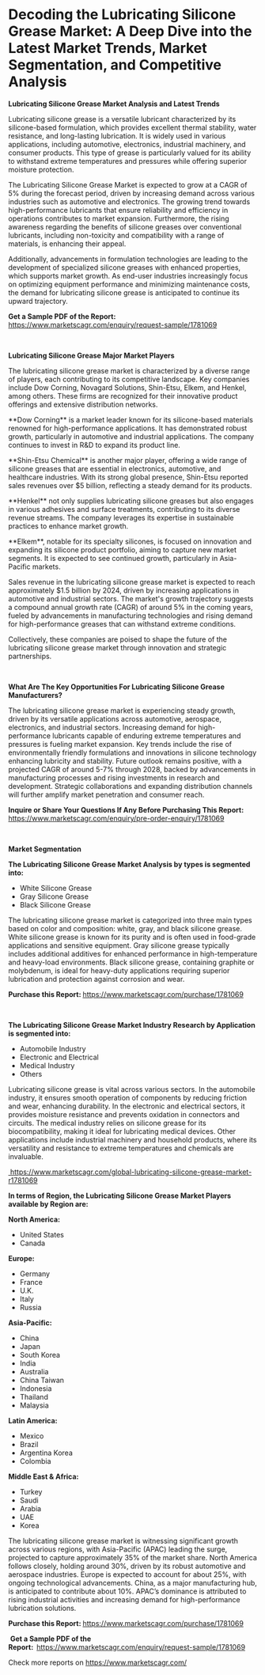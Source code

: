 <p><h1>Decoding the Lubricating Silicone Grease Market: A Deep Dive into the Latest Market Trends, Market Segmentation, and Competitive Analysis</h1></p><p><strong>Lubricating Silicone Grease Market Analysis and Latest Trends</strong></p>
<p><p>Lubricating silicone grease is a versatile lubricant characterized by its silicone-based formulation, which provides excellent thermal stability, water resistance, and long-lasting lubrication. It is widely used in various applications, including automotive, electronics, industrial machinery, and consumer products. This type of grease is particularly valued for its ability to withstand extreme temperatures and pressures while offering superior moisture protection.</p><p>The Lubricating Silicone Grease Market is expected to grow at a CAGR of 5% during the forecast period, driven by increasing demand across various industries such as automotive and electronics. The growing trend towards high-performance lubricants that ensure reliability and efficiency in operations contributes to market expansion. Furthermore, the rising awareness regarding the benefits of silicone greases over conventional lubricants, including non-toxicity and compatibility with a range of materials, is enhancing their appeal.</p><p>Additionally, advancements in formulation technologies are leading to the development of specialized silicone greases with enhanced properties, which supports market growth. As end-user industries increasingly focus on optimizing equipment performance and minimizing maintenance costs, the demand for lubricating silicone grease is anticipated to continue its upward trajectory.</p></p>
<p><strong>Get a Sample PDF of the Report:&nbsp;</strong> <a href="https://www.marketscagr.com/enquiry/request-sample/1781069?utm_campaign=1836&utm_medium=2&utm_source=Github&utm_content=ia&utm_term=27122024&utm_id=lubricating-silicone-grease">https://www.marketscagr.com/enquiry/request-sample/1781069</a></p>
<p>&nbsp;</p>
<p><strong>Lubricating Silicone Grease Major Market Players</strong></p>
<p><p>The lubricating silicone grease market is characterized by a diverse range of players, each contributing to its competitive landscape. Key companies include Dow Corning, Novagard Solutions, Shin-Etsu, Elkem, and Henkel, among others. These firms are recognized for their innovative product offerings and extensive distribution networks.</p><p>**Dow Corning** is a market leader known for its silicone-based materials renowned for high-performance applications. It has demonstrated robust growth, particularly in automotive and industrial applications. The company continues to invest in R&D to expand its product line.</p><p>**Shin-Etsu Chemical** is another major player, offering a wide range of silicone greases that are essential in electronics, automotive, and healthcare industries. With its strong global presence, Shin-Etsu reported sales revenues over $5 billion, reflecting a steady demand for its products.</p><p>**Henkel** not only supplies lubricating silicone greases but also engages in various adhesives and surface treatments, contributing to its diverse revenue streams. The company leverages its expertise in sustainable practices to enhance market growth.</p><p>**Elkem**, notable for its specialty silicones, is focused on innovation and expanding its silicone product portfolio, aiming to capture new market segments. It is expected to see continued growth, particularly in Asia-Pacific markets.</p><p>Sales revenue in the lubricating silicone grease market is expected to reach approximately $1.5 billion by 2024, driven by increasing applications in automotive and industrial sectors. The market's growth trajectory suggests a compound annual growth rate (CAGR) of around 5% in the coming years, fueled by advancements in manufacturing technologies and rising demand for high-performance greases that can withstand extreme conditions. </p><p>Collectively, these companies are poised to shape the future of the lubricating silicone grease market through innovation and strategic partnerships.</p></p>
<p>&nbsp;</p>
<p><strong>What Are The Key Opportunities For Lubricating Silicone Grease Manufacturers?</strong></p>
<p><p>The lubricating silicone grease market is experiencing steady growth, driven by its versatile applications across automotive, aerospace, electronics, and industrial sectors. Increasing demand for high-performance lubricants capable of enduring extreme temperatures and pressures is fueling market expansion. Key trends include the rise of environmentally friendly formulations and innovations in silicone technology enhancing lubricity and stability. Future outlook remains positive, with a projected CAGR of around 5-7% through 2028, backed by advancements in manufacturing processes and rising investments in research and development. Strategic collaborations and expanding distribution channels will further amplify market penetration and consumer reach.</p></p>
<p><strong>Inquire or Share Your Questions If Any Before Purchasing This Report:</strong> <a href="https://www.marketscagr.com/enquiry/pre-order-enquiry/1781069?utm_campaign=1836&utm_medium=2&utm_source=Github&utm_content=ia&utm_term=27122024&utm_id=lubricating-silicone-grease">https://www.marketscagr.com/enquiry/pre-order-enquiry/1781069</a></p>
<p>&nbsp;</p>
<p><strong>Market Segmentation</strong></p>
<p><strong>The Lubricating Silicone Grease Market Analysis by types is segmented into:</strong></p>
<p><ul><li>White Silicone Grease</li><li>Gray Silicone Grease</li><li>Black Silicone Grease</li></ul></p>
<p><p>The lubricating silicone grease market is categorized into three main types based on color and composition: white, gray, and black silicone grease. White silicone grease is known for its purity and is often used in food-grade applications and sensitive equipment. Gray silicone grease typically includes additional additives for enhanced performance in high-temperature and heavy-load environments. Black silicone grease, containing graphite or molybdenum, is ideal for heavy-duty applications requiring superior lubrication and protection against corrosion and wear.</p></p>
<p><strong>Purchase this Report:&nbsp;</strong><a href="https://www.marketscagr.com/purchase/1781069?utm_campaign=1836&utm_medium=2&utm_source=Github&utm_content=ia&utm_term=27122024&utm_id=lubricating-silicone-grease">https://www.marketscagr.com/purchase/1781069</a></p>
<p>&nbsp;</p>
<p><strong>The Lubricating Silicone Grease Market Industry Research by Application is segmented into:</strong></p>
<p><ul><li>Automobile Industry</li><li>Electronic and Electrical</li><li>Medical Industry</li><li>Others</li></ul></p>
<p><p>Lubricating silicone grease is vital across various sectors. In the automobile industry, it ensures smooth operation of components by reducing friction and wear, enhancing durability. In the electronic and electrical sectors, it provides moisture resistance and prevents oxidation in connectors and circuits. The medical industry relies on silicone grease for its biocompatibility, making it ideal for lubricating medical devices. Other applications include industrial machinery and household products, where its versatility and resistance to extreme temperatures and chemicals are invaluable.</p></p>
<p><a href="https://www.marketscagr.com/global-lubricating-silicone-grease-market-r1781069?utm_campaign=1836&utm_medium=2&utm_source=Github&utm_content=ia&utm_term=27122024&utm_id=lubricating-silicone-grease">&nbsp;https://www.marketscagr.com/global-lubricating-silicone-grease-market-r1781069</a></p>
<p><strong>In terms of Region, the Lubricating Silicone Grease Market Players available by Region are:</strong></p>
<p>
    <p> <strong> North America: </strong>
        <ul>
            <li>United States</li>
            <li>Canada</li>
        </ul>
        </p> 
    <p> <strong> Europe: </strong>
        <ul>
            <li>Germany</li>
            <li>France</li>
            <li>U.K.</li>
            <li>Italy</li>
            <li>Russia</li>
        </ul>
        </p> 
    <p> <strong> Asia-Pacific: </strong>
        <ul>
            <li>China</li>
            <li>Japan</li>
            <li>South Korea</li>
            <li>India</li>
            <li>Australia</li>
            <li>China Taiwan</li>
            <li>Indonesia</li>
            <li>Thailand</li>
            <li>Malaysia</li>
        </ul>
        </p> 
    <p> <strong> Latin America: </strong>
        <ul>
            <li>Mexico</li>
            <li>Brazil</li>
            <li>Argentina Korea</li>
            <li>Colombia</li>
        </ul>
        </p> 
    <p> <strong> Middle East & Africa: </strong>
        <ul>
            <li>Turkey</li>
            <li>Saudi</li>
            <li>Arabia</li>
            <li>UAE</li>
            <li>Korea</li>
        </ul>
    </p>
    </p>
<p><p>The lubricating silicone grease market is witnessing significant growth across various regions, with Asia-Pacific (APAC) leading the surge, projected to capture approximately 35% of the market share. North America follows closely, holding around 30%, driven by its robust automotive and aerospace industries. Europe is expected to account for about 25%, with ongoing technological advancements. China, as a major manufacturing hub, is anticipated to contribute about 10%. APAC’s dominance is attributed to rising industrial activities and increasing demand for high-performance lubrication solutions.</p></p>
<p><strong>Purchase this Report: </strong><a href="https://www.marketscagr.com/purchase/1781069?utm_campaign=1836&utm_medium=2&utm_source=Github&utm_content=ia&utm_term=27122024&utm_id=lubricating-silicone-grease">https://www.marketscagr.com/purchase/1781069</a></p>
<p>&nbsp;<strong>Get a Sample PDF of the Report:&nbsp;&nbsp;</strong><a href="https://www.marketscagr.com/enquiry/request-sample/1781069?utm_campaign=1836&utm_medium=2&utm_source=Github&utm_content=ia&utm_term=27122024&utm_id=lubricating-silicone-grease">https://www.marketscagr.com/enquiry/request-sample/1781069</a></p>
<p><strong></strong></p>
<p>Check more reports on <a href="https://www.marketscagr.com/?utm_campaign=1836&utm_medium=2&utm_source=Github&utm_content=ia&utm_term=27122024&utm_id=lubricating-silicone-grease">https://www.marketscagr.com/</a></p>
